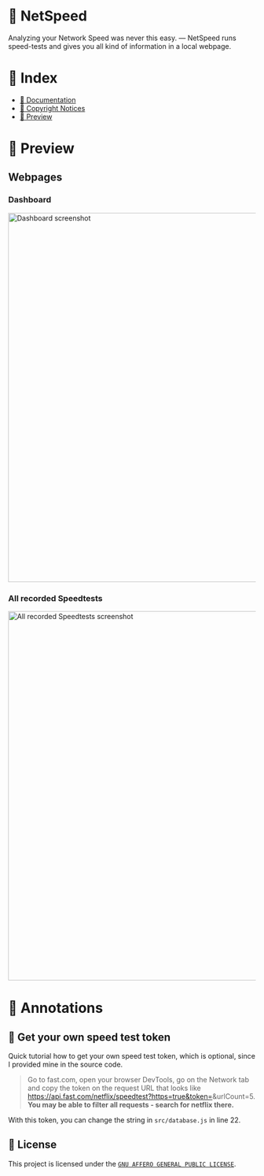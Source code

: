# 🚀 NetSpeed
Analyzing your Network Speed was never this easy. — NetSpeed runs speed-tests and gives you all kind of information in a local webpage. 

# 📌 Index
- [📂 Documentation](https://github.com/luisoos/NetSpeed/)
- [🤝 Copyright Notices](https://github.com/luisoos/NetSpeed/blob/main/Copyright-Notices.md)
- [👀 Preview](https://github.com/luisoos/NetSpeed/edit/main/README.md#-preview)

# 👀 Preview
## Webpages
### Dashboard
<img src="https://user-images.githubusercontent.com/81855420/162267750-500a2069-ac69-4612-bacd-b148f33affa4.png" alt="Dashboard screenshot" width="750">

### All recorded Speedtests
<img src="https://user-images.githubusercontent.com/81855420/162267799-1a8f01f2-de32-4480-8192-7ea1b2450b78.png" alt="All recorded Speedtests screenshot" width="750">

# 📑 Annotations
## 🔌 Get your own speed test token
Quick tutorial how to get your own speed test token, which is optional, since I provided mine in the source code.
> Go to fast.com, open your browser DevTools, go on the Network tab and copy the token on the request URL that looks like https://api.fast.com/netflix/speedtest?https=true&token=<the-token>&urlCount=5. **You may be able to filter all requests - search for netflix there.**

With this token, you can change the string in `src/database.js` in line 22.

## 📄 License
This project is licensed under the [`GNU AFFERO GENERAL PUBLIC LICENSE`](https://github.com/luisoos/NetSpeed/blob/main/LICENSE).
